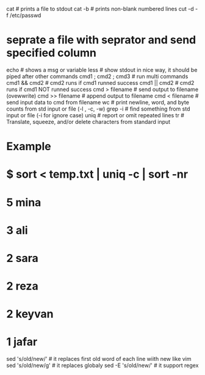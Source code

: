 cat 				# prints a file to stdout
cat -b              # prints non-blank numbered lines
cut -d <seprator> -f <col NO> /etc/passwd
# seprate a file with seprator and send specified column
echo				# shows a msg or variable 
less                # show stdout in nice way, it should be piped after other commands
cmd1 ; cmd2 ; cmd3	# run multi commands 
cmd1 && cmd2		# cmd2 runs if cmd1 runned success
cmd1 || cmd2		# cmd2 runs if cmd1 NOT runned success
cmd  > filename		# send output to filename (ovewwrite)
cmd >> filename		# append output to filename
cmd < filename		# send input data to cmd from filename
wc 					# print newline, word, and byte counts from std input or file (-l , -c, -w)
grep -i				# find something from std input or file (-i for ignore case)
uniq                # report or omit repeated lines
tr                  # Translate, squeeze, and/or delete characters from standard input

# Example
# $ sort < temp.txt | uniq -c | sort -nr
#  5 mina
#  3 ali
#  2 sara
#  2 reza
#  2 keyvan
#  1 jafar

sed 's/old/new/'    # it replaces first old word of each line wiith new like vim 
sed 's/old/new/g'   # it replaces globaly
sed -E 's/old/new/' # it support regex
